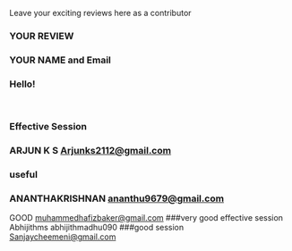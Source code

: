 Leave your exciting reviews here as a contributor

 
### YOUR REVIEW
### YOUR NAME and Email

### Hello!
<br>

### Effective Session
### ARJUN K S Arjunks2112@gmail.com
### useful 
### ANANTHAKRISHNAN ananthu9679@gmail.com
GOOD muhammedhafizbaker@gmail.com
###very good effective session
Abhijithms abhijithmadhu090
###good session 
Sanjaycheemeni@gmail.com
